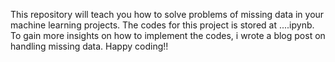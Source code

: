 This repository will teach you how to solve problems of missing data in your machine learning projects. 
The codes for this project is stored at ....ipynb. To gain more insights on how to implement the codes, i wrote a blog post on handling missing data. Happy coding!!
